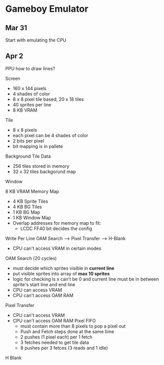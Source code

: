 # Gameboy Emulator

## Mar 31
Start with emulating the CPU

## Apr 2
PPU how to draw lines?

Screen
- 160 x 144 pixels
- 4 shades of color
- 8 x 8 pixel tile based, 20 x 18 tiles
- 40 sprites per line
- 8 KB VRAM

Tile
- 8 x 8 pixels
- each pixel can be 4 shades of color
- 2 bits per pixel
- bit mapping is in pallete

Background Tile Data
- 256 tiles stored in memory
- 32 x 32 tiles backgorund map

Window


8 KB VRAM Memory Map
- 4 KB Sprite Tiles
- 4 KB BG Tiles
- 1 KB BG Map
- 1 KB Window Map
- Overlap addresses for memory map to fit:
    - LCDC FF40 bit decides the config 


Write Per Line
OAM Search --> Pixel Transfer --> H-Blank
- CPU can't access VRAM in certain modes

OAM Search (20 cycles)
- must decide which sprites visible in **current line**
- put visible sprites into array of **max 10 sprites**
- logic for checking is x can't be 0 and current line must be in between sprite's start line and end line
- CPU can access VRAM
- CPU can't access OAM RAM

Pixel Transfer
- CPU can't access VRAM
- CPU can't access OAM RAM
    Pixel FIFO
    - must contain more than 8 pixels to pop a pixel out
    - Push and Fetch steps done at the same time
    - 2 pushes (1 pixel each) per 1 fetch
    - 3 fetches needed to get tile data
    - 8 pushes per 3 fetces (3 reads and 1 idle)

H Blank
